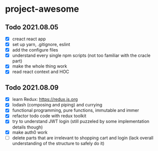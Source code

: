 # project-awesome

## Todo 2021.08.05
- [X] creact react app
- [X] set up yarn, .gitignore, eslint
- [X] add the configure files
- [X] understand every single npm scripts (not too familiar with the cracle part)
- [X] make the whole thing work
- [X] read react context and HOC

## Todo 2021.08.09
- [X] learn Redux: https://redux.js.org
- [X] lodash (composing and piping) and currying
- [X] functional programming, pure functions, immutable and immer
- [X] refactor todo code with redux toolkit
- [X] try to understand JWT login (still puzzeled by some implementation details though)
- [X] make auth0 work
- [ ] delete parts that are irrelevant to shopping cart and login (lack overall understanding of the structure to safely do it)
